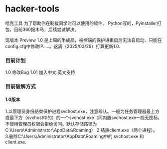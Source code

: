 # hacker-tools
哈克工具 为了帮助你在制裁同学时可以使用的软件。
Python写的，Pyinstaller打包，目前360报木马，后续尝试解决。

现版本 Preview 1.0 是上周的半成品，被控端的保护进重启后无法自启动、只能在config.cfg中修改IP.....。这周（2025/03/29）打算更新1.0.

### 目前计划
1.0 修改Bug
1.01 加入中文.英文支持

### 目前破解方式
#### 1.0版本
1.以管理员身份结束保护进程svchost.exe，注意辨认。一般为任务管理器最上方或最下方（svchost中的）的一个svchost.exe（同内置svchost.exe一般无图标，不使用管理员权限会拒绝访问。默认存储路径为C:\Users\Administrator\AppData\Roaming）
2.结束client.exe（两个进程）。
3.删除C:\Users\Administrator\AppData\Roaming中的 svchost.exe 和 client.exe.
